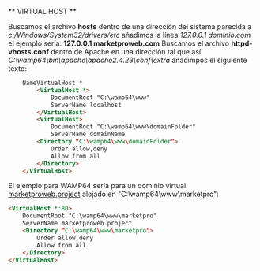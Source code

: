 ** VIRTUAL HOST **

Buscamos el archivo **hosts** dentro de una dirección del sistema parecida a *c:/Windows/System32/drivers/etc*
añadimos la línea *127.0.0.1 dominio.com* el ejemplo sería:
	**127.0.0.1 marketproweb.com**
Buscamos el archivo **httpd-vhosts.conf**	dentro de Apache en una dirección tal que así *C:\wamp64\bin\apache\apache2.4.23\conf\extra*
añadimpos el siguiente texto:
```html
	NameVirtualHost *
		<VirtualHost *>
			DocumentRoot "C:\wamp64\www"
			ServerName localhost
		</VirtualHost>
		<VirtualHost>
			DocumentRoot "C:\wamp64\www\domainFolder"
			ServerName domainName
		<Directory "C:\wamp64\www\domainFolder">
			Order allow,deny
			Allow from all
		</Directory>
	</VirtualHost>
```
El ejemplo para WAMP64 sería para un dominio virtual [marketproweb.project](http://marketproweb.project) alojado en "C:\wamp64\www\marketpro":
```html
<VirtualHost *:80>
	DocumentRoot "C:\wamp64\www\marketpro"
	ServerName marketproweb.project
	<Directory "C:\wamp64\www\marketpro">
		Order allow,deny
		Allow from all
	</Directory>
</VirtualHost>
```

